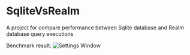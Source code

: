 # SqliteVsRealm
A project for compare performance between Sqlite database and Realm database query executions

Benchmark result:
![Settings Window](https://github.com/rambler-digital-solutions/SqliteVsRealm/blob/master/web/benchmark.png?raw=true)
